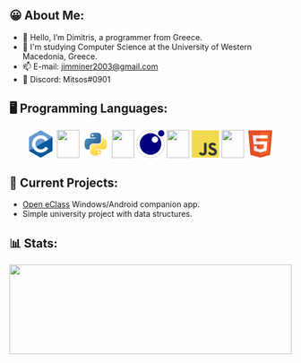 ## 😀 About Me:

- 👋 Hello, I’m Dimitris, a programmer from Greece.
- 🌱 I'm studying Computer Science at the University of Western Macedonia, Greece.
- 📫 E-mail: jimminer2003@gmail.com
- 💬 Discord: Mitsos#0901

## 🖥️ Programming Languages:
<div>
  <p align="center">
    <img title=C src=https://github.com/devicons/devicon/blob/master/icons/c/c-original.svg width=50 height=50>
    <img src=https://upload.wikimedia.org/wikipedia/commons/5/59/Empty.png width=40 height=50>
    <img title=Python src=https://github.com/devicons/devicon/blob/master/icons/python/python-original.svg width=50 height=50 style="">
    <img src=https://upload.wikimedia.org/wikipedia/commons/5/59/Empty.png width=40 height=50>
    <img title=Lua src=https://github.com/devicons/devicon/blob/master/icons/lua/lua-original.svg width=50 height=50>
    <img src=https://upload.wikimedia.org/wikipedia/commons/5/59/Empty.png width=40 height=50>
    <img title=JavaScript src=https://github.com/devicons/devicon/blob/master/icons/javascript/javascript-original.svg width=50 height=50>
    <img src=https://upload.wikimedia.org/wikipedia/commons/5/59/Empty.png width=40 height=50>
    <img title=HTML src=https://github.com/devicons/devicon/blob/master/icons/html5/html5-original.svg width=50 height=50>
  </p>
</div>


## 🔌 Current Projects:
-  [Open eClass](https://www.openeclass.org/) Windows/Android companion app.
-  Simple university project with data structures.

## 📊 Stats:
<div>
  <img src=https://github-readme-stats.vercel.app/api/top-langs/?username=jimminer&layout=compact&theme=github_dark style="object-fit: cover;width: 100%;height: 160px;">
</div>
